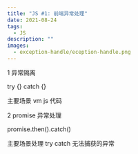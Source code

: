 ```yaml
---
title: "JS #1: 前端异常处理"
date: 2021-08-24
tags:
  - JS
description: ""
images:
  - exception-handle/eception-handle.png
---
```


1 异常隔离

try {} catch {}

主要场景 vm js 代码

2 promise 异常处理

promise.then().catch()

主要场景处理 try catch 无法捕获的异常
